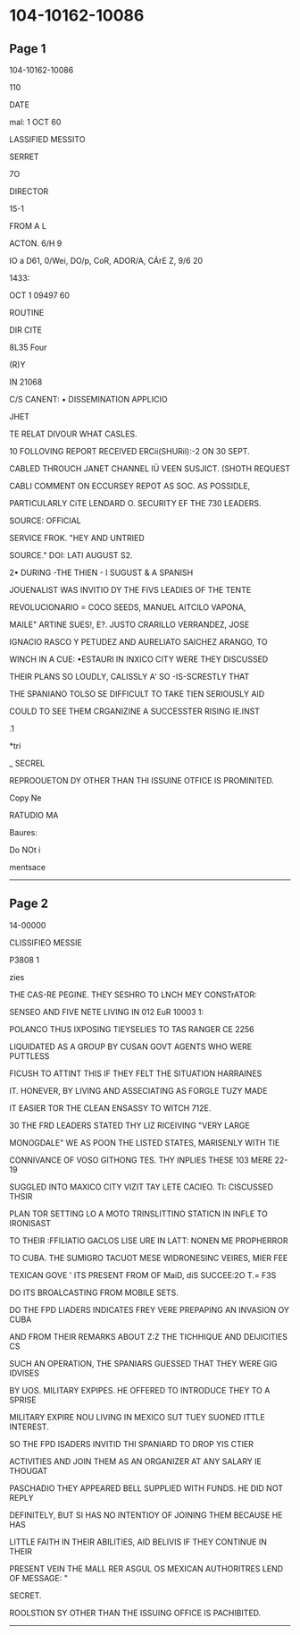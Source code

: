 # 104-10162-10086

## Page 1

104-10162-10086

110

DATE

mal: 1 OCT 60

LASSIFIED MESSITO

SERRET

7O

DIRECTOR

15-1

FROM A L

ACTON. 6/H 9

IO a D61, 0/Wei, DO/p, CoR, ADOR/A, CÁrE Z, 9/6 20

1433:

OCT 1 09497 60

ROUTINE

DIR CITE

8L35 Four

(R)Y

IN 21068

C/S CANENT: • DISSEMINATION APPLICIO

JHET

TE RELAT DIVOUR WHAT CASLES.

10 FOLLOVING REPORT RECEIVED ERCii(SHURil):-2 ON 30 SEPT.

CABLED THROUCH JANET CHANNEL IÜ VEEN SUSJICT. (SHOTH REQUEST

CABLI COMMENT ON ECCURSEY REPOT AS SOC. AS POSSIDLE,

PARTICULARLY CiTE LENDARD O. SECURITY EF THE 730 LEADERS.

SOURCE: OFFICIAL

SERVICE FROK. "HEY AND UNTRIED

SOURCE." DOI: LATI AUGUST S2.

2• DURING -THE THIEN - I SUGUST & A SPANISH

JOUENALIST WAS INVITIO DY THE FIVS LEADIES OF THE TENTE

REVOLUCIONARIO = COCO SEEDS, MANUEL AITCILO VAPONA,

MAILE" ARTINE SUES!, E?. JUSTO CRARILLO VERRANDEZ, JOSE

IGNACIO RASCO Y PETUDEZ AND AURELIATO SAICHEZ ARANGO, TO

WINCH IN A CUE: •ESTAURI IN INXICO CITY WERE THEY DISCUSSED

THEIR PLANS SO LOUDLY, CALISSLY A' SO -IS-SCRESTLY THAT

THE SPANIANO TOLSO SE DIFFICULT TO TAKE TIEN SERIOUSLY AID

COULD TO SEE THEM CRGANIZINE A SUCCESSTER RISING IE.INST

.1

*tri

_ SECREL

REPROOUETON DY OTHER THAN THI ISSUINE OTFICE IS PROMINITED.

Copy Ne

RATUDIO MA

Baures:

Do NOt i

mentsace

---

## Page 2

14-00000

CLISSIFIEO MESSIE

P3808 1

zies

THE CAS-RE PEGINE. THEY SESHRO TO LNCH MEY CONSTrATOR:

SENSEO AND FIVE NETE LIVING IN 012 EuR 10003 1:

POLANCO THUS IXPOSING TIEYSELIES TO TAS RANGER CE 2256

LIQUIDATED AS A GROUP BY CUSAN GOVT AGENTS WHO WERE PUTTLESS

FICUSH TO ATTINT THIS IF THEY FELT THE SITUATION HARRAINES

IT. HONEVER, BY LIVING AND ASSECIATING AS FORGLE TUZY MADE

IT EASIER TOR THE CLEAN ENSASSY TO WITCH 712E.

30 THE FRD LEADERS STATED THY LIZ RICEIVING "VERY LARGE

MONOGDALE" WE AS POON THE LISTED STATES, MARISENLY WITH TIE

CONNIVANCE OF VOSO GITHONG TES. THY INPLIES THESE 103 MERE 22-19

SUGGLED INTO MAXICO CITY VIZIT TAY LETE CACIEO. TI: CISCUSSED THSIR

PLAN TOR SETTING LO A MOTO TRINSLITTINO STATICN IN INFLE TO IRONISAST

TO THEIR :FFILIATIO GACLOS LISE URE IN LATT: NONEN ME PROPHERROR

TO CUBA. THE SUMIGRO TACUOT MESE WIDRONESINC VEIRES, MIER FEE

TEXICAN GOVE ' ITS PRESENT FROM OF MaiD, diS SUCCEE:2O T.= F3S

DO ITS BROALCASTING FROM MOBILE SETS.

DO THE FPD LIADERS INDICATES FREY VERE PREPAPING AN INVASION OY CUBA

AND FROM THEIR REMARKS ABOUT Z:Z THE TICHHIQUE AND DEIJICITIES CS

SUCH AN OPERATION, THE SPANIARS GUESSED THAT THEY WERE GIG IDVISES

BY UOS. MILITARY EXPIPES. HE OFFERED TO INTRODUCE THEY TO A SPRISE

MILITARY EXPIRE NOU LIVING IN MEXICO SUT TUEY SUONED ITTLE INTEREST.

SO THE FPD ISADERS INVITID THI SPANIARD TO DROP YIS CTIER

ACTIVITIES AND JOIN THEM AS AN ORGANIZER AT ANY SALARY IE THOUGAT

PASCHADIO THEY APPEARED BELL SUPPLIED WITH FUNDS. HE DID NOT REPLY

DEFINITELY, BUT SI HAS NO INTENTIOY OF JOINING THEM BECAUSE HE HAS

LITTLE FAITH IN THEIR ABILITIES, AID BELIVIS IF THEY CONTINUE IN THEIR

PRESENT VEIN THE MALL RER ASGUL OS MEXICAN AUTHORITRES LEND OF MESSAGE: "

SECRET.

ROOLSTION SY OTHER THAN THE ISSUING OFFICE IS PACHIBITED.

---

